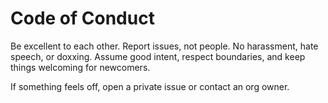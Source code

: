 
# Code of Conduct

Be excellent to each other. Report issues, not people. No harassment, hate speech, or doxxing.
Assume good intent, respect boundaries, and keep things welcoming for newcomers.

If something feels off, open a private issue or contact an org owner.
